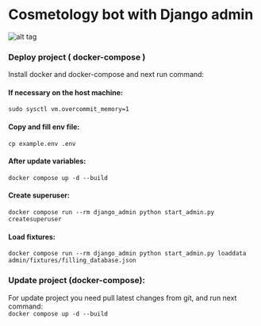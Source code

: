 # Cosmetology bot with Django admin

![alt tag](https://i.ibb.co/N9q5tZS/bot-gif.gif)

### Deploy project ( docker-compose )
Install docker and docker-compose and next run command:

#### If necessary on the host machine:
`sudo sysctl vm.overcommit_memory=1`

#### Copy and fill env file:
`cp example.env .env`

#### After update variables:
`docker compose up -d --build`

#### Create superuser:
`docker compose run --rm django_admin python start_admin.py createsuperuser`

#### Load fixtures:
`docker compose run --rm django_admin python start_admin.py loaddata admin/fixtures/filling_database.json`

### Update project (docker-compose):
For update project you need pull latest changes from git, and run next command:\
`docker compose up -d --build`